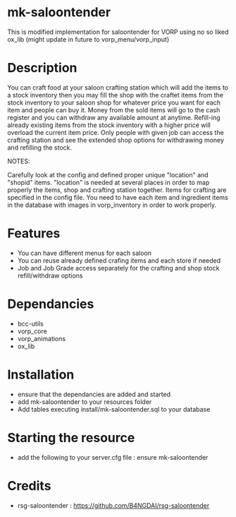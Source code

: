 # mk-saloontender
This is modified implementation for saloontender for VORP using no so liked ox_lib (might update in future to vorp_menu/vorp_input)

# Description
You can craft food at your saloon crafting station which will add the items to a stock inventory then you may fill the shop with the craftet items from the stock inventory to your saloon shop for whatever price you want for each item and people can buy it. Money from the sold items will go to the cash register and you can withdraw any available amount at anytime. Refill-ing already existing items from the stock inventory with a higher price will overload the current item price. Only people with given job can access the crafting station and see the extended shop options for withdrawing money and refilling the stock.

NOTES:

Carefully look at the config and defined proper unique "location" and "shopid" items. "location" is needed at several places in order to map properly the items, shop and crafting station together.
Items for crafting are specified in the config file. You need to have each item and ingredient items in the database with images in vorp_inventory in order to work properly.

# Features
- You can have different menus for each saloon
- You can reuse already defined crafing items and each store if needed
- Job and Job Grade access separately for the crafting and shop stock refill/withdraw options

# Dependancies
- bcc-utils
- vorp_core
- vorp_animations
- ox_lib

# Installation
- ensure that the dependancies are added and started
- add mk-saloontender to your resources folder
- Add tables executing install/mk-saloontender.sql to your database

# Starting the resource
- add the following to your server.cfg file : ensure mk-saloontender

# Credits
- rsg-saloontender : https://github.com/B4NGDAI/rsg-saloontender

